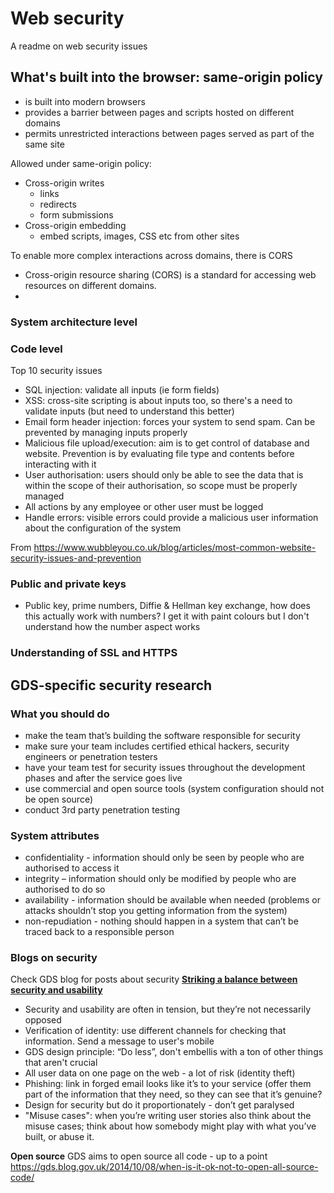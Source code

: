 # Web security
A readme on web security issues

## What's built into the browser: same-origin policy
- is built into modern browsers
- provides a barrier between pages and scripts hosted on different domains
- permits unrestricted interactions between pages served as part of the same site

Allowed under same-origin policy:
- Cross-origin writes
  - links
  - redirects
  - form submissions
- Cross-origin embedding
  - embed scripts, images, CSS etc from other sites

To enable more complex interactions across domains, there is CORS
- Cross-origin resource sharing (CORS) is a standard for accessing web resources on different domains.
- 

### System architecture level


### Code level
Top 10 security issues
- SQL injection: validate all inputs (ie form fields)
- XSS: cross-site scripting is about inputs too, so there's a need to validate inputs (but need to understand this better)
- Email form header injection: forces your system to send spam. Can be prevented by managing inputs properly
- Malicious file upload/execution: aim is to get control of database and website. Prevention is by evaluating file type and contents before interacting with it
- User authorisation: users should only be able to see the data that is within the scope of their authorisation, so scope must be properly managed
- All actions by any employee or other user must be logged
- Handle errors: visible errors could provide a malicious user information about the configuration of the system

From https://www.wubbleyou.co.uk/blog/articles/most-common-website-security-issues-and-prevention

### Public and private keys
- Public key, prime numbers, Diffie & Hellman key exchange, how does this actually work with numbers? I get it with paint colours but I don't understand how the number aspect works

### Understanding of SSL and HTTPS


## GDS-specific security research

### What you should do
- make the team that’s building the software responsible for security
- make sure your team includes certified ethical hackers, security engineers or penetration testers
- have your team test for security issues throughout the development phases and after the service goes live
- use commercial and open source tools (system configuration should not be open source)
- conduct 3rd party penetration testing

### System attributes
- confidentiality - information should only be seen by people who are authorised to access it
- integrity – information should only be modified by people who are authorised to do so
- availability - information should be available when needed (problems or attacks shouldn’t stop you getting information from the system)
- non-repudiation - nothing should happen in a system that can’t be traced back to a responsible person

### Blogs on security
Check GDS blog for posts about security
[**Striking a balance between security and usability**](https://gds.blog.gov.uk/2014/02/10/striking-a-balance-between-security-and-usability/)
- Security and usability are often in tension, but they’re not necessarily opposed
- Verification of identity: use different channels for checking that information. Send a message to user's mobile
- GDS design principle: “Do less”, don't embellis with a ton of other things that aren't crucial
- All user data on one page on the web - a lot of risk (identity theft)
- Phishing: link in forged email looks like it’s to your service (offer them part of the information that they need, so they can see that it’s genuine?
- Design for security but do it proportionately - don’t get paralysed
- "Misuse cases": when you’re writing user stories also think about the misuse cases; think about how somebody might play with what you’ve built, or abuse it.

**Open source**
GDS aims to open source all code - up to a point
https://gds.blog.gov.uk/2014/10/08/when-is-it-ok-not-to-open-all-source-code/

